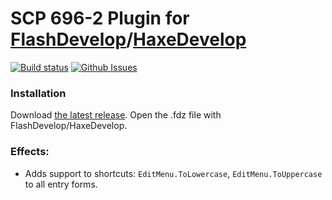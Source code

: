 SCP 696-2 Plugin for [FlashDevelop](http://www.flashdevelop.org)/[HaxeDevelop](http://www.haxedevelop.org)
========================
[![Build status](https://ci.appveyor.com/api/projects/status/2ilh8bc97hl52hye?svg=true)](https://ci.appveyor.com/project/slavara/fdplugin-scp-696-1)
[![Github Issues](https://img.shields.io/github/issues/SlavaRa/fdplugin-scp-696-1.svg)](https://github.com/SlavaRa/fdplugin-scp-696-1/issues)

### Installation

Download [the latest release](https://github.com/SlavaRa/fdplugin-scp-696-1/releases). Open the .fdz file with FlashDevelop/HaxeDevelop.

### Effects:
 - Adds support to shortcuts: `EditMenu.ToLowercase`, `EditMenu.ToUppercase` to all entry forms.
